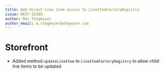 ```yaml
---
title: Add direct line item access to LineItemFactoryRegistry
issue: NEXT-25365
author: Max Stegmeyer
author_email: m.stegmeyer@shopware.com
---
```

# Storefront
* Added method `updateLineItem` to `LineItemFactoryRegistry` to allow child line items to be updated
